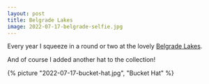 ```yaml
---
layout: post
title: Belgrade Lakes
image: 2022-07-17-belgrade-selfie.jpg
---
```


Every year I squeeze in a round or two at the lovely [Belgrade Lakes](https://belgradelakesgolf.com/).

<!--more-->

And of course I added another hat to the collection!

{% picture "2022-07-17-bucket-hat.jpg", "Bucket Hat" %}
